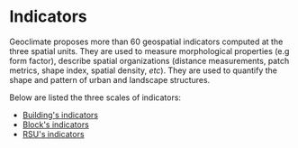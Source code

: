 # Indicators

Geoclimate proposes more than 60 geospatial indicators computed at the three spatial units.
They are used to measure morphological properties (e.g form factor), describe spatial organizations (distance measurements, patch metrics, shape index, spatial density, *etc*).
They are used to quantify the shape and pattern of urban and landscape structures.

Below are listed the three scales of indicators:

- [Building's indicators](./indicators/building.md)
- [Block's indicators](./indicators/block.md)
- [RSU's indicators](./indicators/rsu.md)


